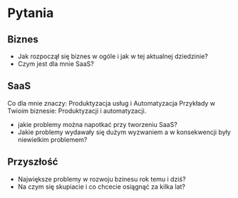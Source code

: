 # Pytania

## Biznes

+ Jak rozpoczął się biznes w ogóle i jak w tej aktualnej dziedzinie?
+ Czym jest dla mnie SaaS?


## SaaS

Co dla mnie znaczy: Produktyzacja usług i Automatyzacja
Przykłady w Twioim biznesie: Produktyzacji i automatyzacji.

+ jakie problemy można napotkać przy tworzeniu SaaS?
+ Jakie problemy wydawały się dużym wyzwaniem a w konsekwencji były niewielkim problemem?


## Przyszłość

+ Największe problemy w rozwoju bzinesu rok temu i dziś?
+ Na czym się skupiacie i co chcecie osiągnąć za kilka lat?


